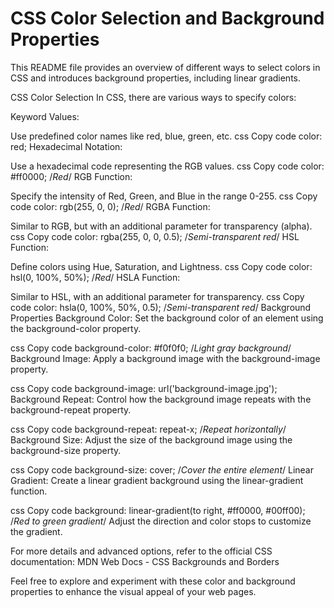# CSS Color Selection and Background Properties

This README file provides an overview of different ways to select colors in CSS and introduces background properties, including linear gradients.

CSS Color Selection
In CSS, there are various ways to specify colors:

Keyword Values:

Use predefined color names like red, blue, green, etc.
css
Copy code
color: red;
Hexadecimal Notation:

Use a hexadecimal code representing the RGB values.
css
Copy code
color: #ff0000; /*Red*/
RGB Function:

Specify the intensity of Red, Green, and Blue in the range 0-255.
css
Copy code
color: rgb(255, 0, 0); /*Red*/
RGBA Function:

Similar to RGB, but with an additional parameter for transparency (alpha).
css
Copy code
color: rgba(255, 0, 0, 0.5); /*Semi-transparent red*/
HSL Function:

Define colors using Hue, Saturation, and Lightness.
css
Copy code
color: hsl(0, 100%, 50%); /*Red*/
HSLA Function:

Similar to HSL, with an additional parameter for transparency.
css
Copy code
color: hsla(0, 100%, 50%, 0.5); /*Semi-transparent red*/
Background Properties
Background Color:
Set the background color of an element using the background-color property.

css
Copy code
background-color: #f0f0f0; /*Light gray background*/
Background Image:
Apply a background image with the background-image property.

css
Copy code
background-image: url('background-image.jpg');
Background Repeat:
Control how the background image repeats with the background-repeat property.

css
Copy code
background-repeat: repeat-x; /*Repeat horizontally*/
Background Size:
Adjust the size of the background image using the background-size property.

css
Copy code
background-size: cover; /*Cover the entire element*/
Linear Gradient:
Create a linear gradient background using the linear-gradient function.

css
Copy code
background: linear-gradient(to right, #ff0000, #00ff00); /*Red to green gradient*/
Adjust the direction and color stops to customize the gradient.

For more details and advanced options, refer to the official CSS documentation: MDN Web Docs - CSS Backgrounds and Borders

Feel free to explore and experiment with these color and background properties to enhance the visual appeal of your web pages.

